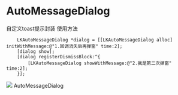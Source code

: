 # AutoMessageDialog
自定义toast提示封装
使用方法
```
    LKAutoMessageDialog *dialog = [[LKAutoMessageDialog alloc] initWithMessage:@"1.回调消失后再弹窗" time:2];
    [dialog show];
    [dialog registerDismissBlock:^{
        [LKAutoMessageDialog showWithMessage:@"2.我是第二次弹窗" time:2];
    }];
```



![](https://ws4.sinaimg.cn/large/006tKfTcgy1flirpzmfr3g309b0gn1l2.gif)
AutoMessageDialog